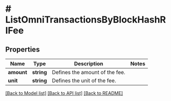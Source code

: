 # # ListOmniTransactionsByBlockHashRIFee

## Properties

Name | Type | Description | Notes
------------ | ------------- | ------------- | -------------
**amount** | **string** | Defines the amount of the fee. |
**unit** | **string** | Defines the unit of the fee. |

[[Back to Model list]](../../README.md#models) [[Back to API list]](../../README.md#endpoints) [[Back to README]](../../README.md)
